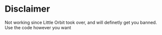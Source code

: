 # Disclaimer

Not working since Little Orbit took over, and will definetly get you banned. Use the code however you want
